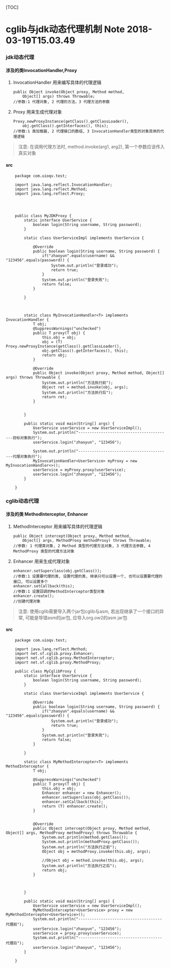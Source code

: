 [TOC]



cglib与jdk动态代理机制 Note 2018-03-19T15.03.49
========================

### jdk动态代理
#### 涉及的类InvocationHandler,Proxy

1.  InvocationHandler 
用来编写具体的代理逻辑

	    public Object invoke(Object proxy, Method method,
	        Object[] args) throws Throwable;
	    //参数:1 代理对象, 2 代理的方法，3 代理方法的参数
  
2.  Proxy
用来生成代理对象

	    Proxy.newProxyInstance(getClass().getClassLoader(),
	    	obj.getClass().getInterfaces(), this);
	    //参数:1 类加载器, 2 代理接口的数组, 3 InvocationHandler类型的对象具体的代理逻辑

> 注意: 在调用代理方法时, method.invoke(arg1, arg2), 第一个参数应该传入真实对象

#### src

		package com.uioqv.test;
			    
		import java.lang.reflect.InvocationHandler;
		import java.lang.reflect.Method;
		import java.lang.reflect.Proxy;
		
		
		
		
		public class MyJDKProxy {
			static interface UserService {
				boolean login(String username, String password);
			}
			
			static class UserServiceImpl implements UserService {
			
				@Override
				public boolean login(String username, String password) {
					if("zhaoyun".equals(username) && "123456".equals(password)) {
						System.out.println("登录成功");
						return true;
					}
					System.out.println("登录失败");
					return false;
				}
			
			}
			
			
			
			static class MyInvocationHandler<T> implements InvocationHandler {
				T obj;
				@SuppressWarnings("unchecked")
				public T proxy(T obj) {
					this.obj = obj;
					obj = (T) Proxy.newProxyInstance(getClass().getClassLoader(),
					obj.getClass().getInterfaces(), this);
					return obj;
				}	
				
				@Override
				public Object invoke(Object proxy, Method method, Object[] args) throws Throwable {
					System.out.println("方法执行前");
					Object ret = method.invoke(obj, args);
					System.out.println("方法执行后");
					return ret;
				}
			
			
			}
			
			public static void main(String[] args) {
				UserService userService = new UserServiceImpl();
				System.out.println("-----------------------------------------目标对象执行");
				userService.login("zhaoyun", "123456");
				
				System.out.println("-----------------------------------------代理对象执行");
				MyInvocationHandler<UserService> myProxy = new MyInvocationHandler<>();
				userService = myProxy.proxy(userService);
				userService.login("zhaoyun", "123456");
			}
		
		}

### cglib动态代理
#### 涉及的类 MethodInterceptor, Enhancer

1.  MethodInterceptor 
用来编写具体的代理逻辑

	    public Object intercept(Object proxy, Method method,
	        Object[] args, MethodProxy methodProxy) throws Throwable;
	    //参数: 1 代理类对象, 2 Method 类型的代理方法对象, 3 代理方法参数, 4 MethodProxy 类型的代理方法对象

2.  Enhancer
用来生成代理对象

	    enhancer.setSuperclass(obj.getClass());
	    //参数:1 设置要代理的类, 设置代理的类, 继承只可以设置一个, 也可以设置要代理的接口, 可以设置多个
	    enhancer.setCallback(this);
	    //参数:1 设置回调的MethodInterceptor类型对象
	    enhancer.create();
	    //创建代理对象
> 注意: 使用cglib需要导入两个jar包cglib与asm, 若出现继承了一个接口的异常, 可能是导错asm的jar包, 应导入org.ow2的asm jar包

#### src

		package com.uioqv.test;
				
		import java.lang.reflect.Method;
		import net.sf.cglib.proxy.Enhancer;
		import net.sf.cglib.proxy.MethodInterceptor;
		import net.sf.cglib.proxy.MethodProxy;
		
		public class MyCglibProxy {
			static interface UserService {
				boolean login(String username, String password);
			}
		
			static class UserServiceImpl implements UserService {
		
				@Override
				public boolean login(String username, String password) {
					if("zhaoyun".equals(username) && "123456".equals(password)) {
						System.out.println("登录成功");
						return true;
					}
					System.out.println("登录失败");
					return false;
				}
				
			}
		
			static class MyMethodIntercepter<T> implements MethodInterceptor {
				T obj;
				
				@SuppressWarnings("unchecked")
				public T proxy(T obj) {
					this.obj = obj;
					Enhancer enhancer = new Enhancer();
					enhancer.setSuperclass(obj.getClass());
					enhancer.setCallback(this);
					return (T) enhancer.create();
				}
				
				
				@Override
				public Object intercept(Object proxy, Method method, Object[] args, MethodProxy methodProxy) throws Throwable {
					System.out.println(method.getClass());
					System.out.println(methodProxy.getClass());
					System.out.println("方法执行之前");
					Object obj = methodProxy.invoke(this.obj, args);
					
		            //Object obj = method.invoke(this.obj, args);
					System.out.println("方法执行之后");
					return obj;
				}
				
				
				
			} 
		
			public static void main(String[] args) {
				UserService userService = new UserServiceImpl();
				MyMethodIntercepter<UserService> proxy = new MyMethodIntercepter<UserService>();
				System.out.println("-------------------------------------代理前");
				userService.login("zhaoyun", "123456");
				userService = proxy.proxy(userService);
				System.out.println("-------------------------------------代理后");
				userService.login("zhaoyun", "123456");
		 	}
		
		}
